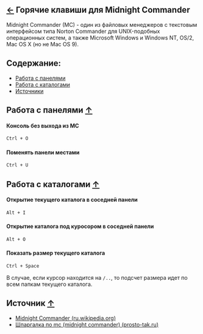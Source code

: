 [&larr;](readme.md "Ubuntu") Горячие клавиши для Midnight Commander
-------------------------------------------------------------------

Midnight Commander (MC) - один из файловых менеджеров с текстовым интерфейсом типа Norton Commander для UNIX-подобных операционных систем, а также Microsoft Windows и Windows NT, OS/2, Mac OS X (но не Mac OS 9).

## <a name="content"></a> Содержание:

- [Работа с панелями](#keyboard-shortcuts-work-with-panels)
- [Работа с каталогами](#keyboard-shortcuts-work-with-directories)
- [Источники](#sources)

## <a name="keyboard-shortcuts-work-with-panels"></a> Работа с панелями [&uarr;](#content "Содержание")

#### Консоль без выхода из MC

```markdown
Ctrl + O
```

#### Поменять панели местами

```markdown
Ctrl + U
```

## <a name="keyboard-shortcuts-work-with-directories"></a> Работа с каталогами [&uarr;](#content "Содержание")

#### Открытие текущего каталога в соседней панели

```markdown
Alt + I
```

#### Открытие каталога под куросором в соседней панели

```markdown
Alt + O
```

#### Показать размер текущего каталога

```markdown
Ctrl + Space
```

В случае, если курсор находится на `/..`, то подсчет размера идет по всем папкам текущего каталога.

## <a name="source"></a> Источник [&uarr;](#content "Содержание")

- [Midnight Commander (ru.wikipedia.org)](https://ru.wikipedia.org/wiki/Midnight_Commander)
- [Шпаргалка по mc (midnight commander) (prosto-tak.ru)](https://prosto-tak.ru/shpargalka-po-mc-midnight-commander/)